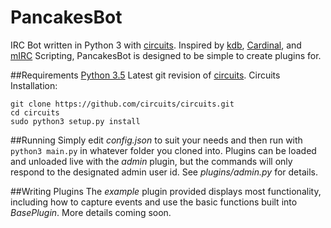 # PancakesBot
IRC Bot written in Python 3 with [circuits](https://github.com/circuits/circuits).
Inspired by [kdb](https://github.com/prologic/kdb), [Cardinal](https://github.com/JohnMaguire/Cardinal), and [mIRC](http://www.mirc.com/) Scripting, PancakesBot is designed to be simple to create plugins for.

##Requirements
[Python 3.5](https://www.python.org/downloads/)
Latest git revision of [circuits](https://github.com/circuits/circuits).
Circuits Installation:
```
git clone https://github.com/circuits/circuits.git
cd circuits
sudo python3 setup.py install
```

##Running
Simply edit *config.json* to suit your needs and then run with `python3 main.py` in whatever folder you cloned into.
Plugins can be loaded and unloaded live with the *admin* plugin, but the commands will only respond to the designated admin user id. See *plugins/admin.py* for details.


##Writing Plugins
The *example* plugin provided displays most functionality, including how to capture events and use the basic functions built into *BasePlugin*. More details coming soon.
